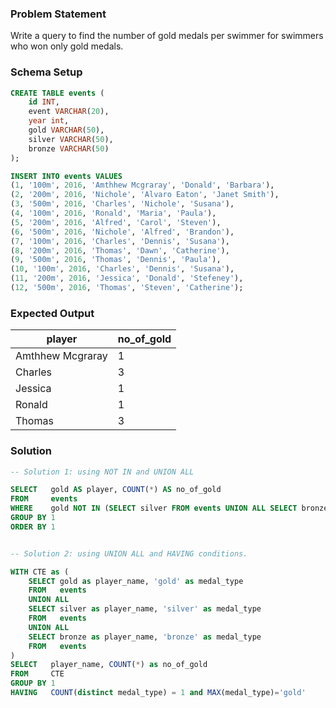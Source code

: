 ### Problem Statement
Write a query to find the number of gold medals per swimmer for swimmers who won only gold medals.

### Schema Setup

```sql
CREATE TABLE events (
    id INT,
    event VARCHAR(20),
    year int,
    gold VARCHAR(50),
    silver VARCHAR(50),
    bronze VARCHAR(50)
);

INSERT INTO events VALUES
(1, '100m', 2016, 'Amthhew Mcgraray', 'Donald', 'Barbara'),
(2, '200m', 2016, 'Nichole', 'Alvaro Eaton', 'Janet Smith'),
(3, '500m', 2016, 'Charles', 'Nichole', 'Susana'),
(4, '100m', 2016, 'Ronald', 'Maria', 'Paula'),
(5, '200m', 2016, 'Alfred', 'Carol', 'Steven'),
(6, '500m', 2016, 'Nichole', 'Alfred', 'Brandon'),
(7, '100m', 2016, 'Charles', 'Dennis', 'Susana'),
(8, '200m', 2016, 'Thomas', 'Dawn', 'Catherine'),
(9, '500m', 2016, 'Thomas', 'Dennis', 'Paula'),
(10, '100m', 2016, 'Charles', 'Dennis', 'Susana'),
(11, '200m', 2016, 'Jessica', 'Donald', 'Stefeney'),
(12, '500m', 2016, 'Thomas', 'Steven', 'Catherine');
```

### Expected Output

| player            | no_of_gold |
|-------------------|------------|
| Amthhew Mcgraray  | 1          |
| Charles           | 3          |
| Jessica           | 1          |
| Ronald            | 1          |
| Thomas            | 3          |

### Solution

```sql
-- Solution 1: using NOT IN and UNION ALL

SELECT   gold AS player, COUNT(*) AS no_of_gold
FROM     events
WHERE    gold NOT IN (SELECT silver FROM events UNION ALL SELECT bronze FROM events)
GROUP BY 1
ORDER BY 1


-- Solution 2: using UNION ALL and HAVING conditions.

WITH CTE as (
    SELECT gold as player_name, 'gold' as medal_type
    FROM   events
    UNION ALL
    SELECT silver as player_name, 'silver' as medal_type
    FROM   events
    UNION ALL
    SELECT bronze as player_name, 'bronze' as medal_type
    FROM   events
)
SELECT   player_name, COUNT(*) as no_of_gold
FROM     CTE
GROUP BY 1
HAVING   COUNT(distinct medal_type) = 1 and MAX(medal_type)='gold'
```

